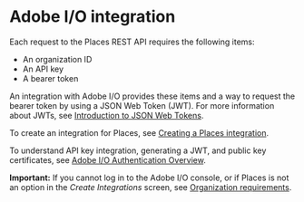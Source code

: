 # Adobe I/O integration

Each request to the Places REST API requires the following items:

* An organization ID
* An API key
* A bearer token

An integration with Adobe I/O provides these items and a way to request the bearer token by using a JSON Web Token \(JWT\). For more information about JWTs, see [Introduction to JSON Web Tokens](https://jwt.io/introduction/).

To create an integration for Places, see [Creating a Places integration](/help/places-rest-apis/adobe-i-o-integration/create-a-places-integration.md).

To understand API key integration, generating a JWT, and public key certificates, see [Adobe I/O Authentication Overview](https://www.adobe.io/apis/cloudplatform/console/authentication/gettingstarted.html).

**Important:** If you cannot log in to the Adobe I/O console, or if Places is not an option in the _Create Integrations_ screen, see [Organization requirements](/help/places-rest-apis/organizational-requirements.mds).

